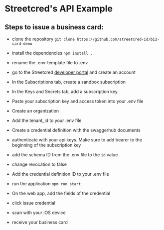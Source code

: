 # Streetcred's API Example

## Steps to issue a business card: 
 - clone the repository
 `git clone https://github.com/streetcred-id/biz-card-demo`

 - install the dependencies
 `npm install .`

 - rename the .env-template file to .env

 - go to the Streetcred [developer portal](https://developer.streetcred.id) and create an account

 - In the Subscriptions tab, create a sandbox subscription

 - In the Keys and Secrets tab, add a subscription key. 

- Paste your subscription key and access token into your .env file 

- Create an organization 

- Add the tenant_id to your .env file

- Create a credential definition with the swaggerhub documents
 - authenticate with your api keys. Make sure to add bearer to the beginning of the subscription key
 - add the schema ID from the .env file to the `id` value
 - change revocation to false
 
- Add the credential definition ID to your .env file

- run the application
`npm run start`

- On the web app, add the fields of the credential

- click issue credential

- scan with your iOS device

- receive your business card


 
